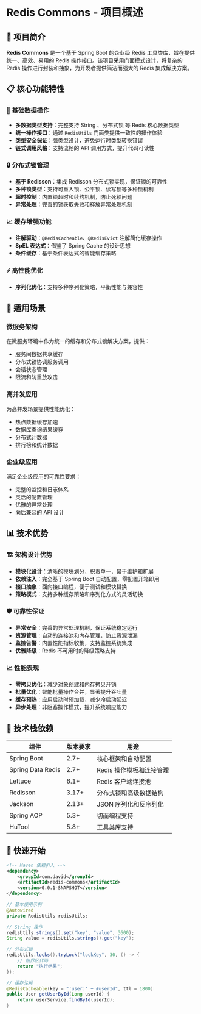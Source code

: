 # Redis Commons - 项目概述

## 🚀 项目简介

**Redis Commons** 是一个基于 Spring Boot 的企业级 Redis 工具类库，旨在提供统一、高效、易用的 Redis 操作接口。该项目采用门面模式设计，将复杂的 Redis 操作进行封装和抽象，为开发者提供简洁而强大的 Redis 集成解决方案。

## 📋 核心功能特性

### 🎯 基础数据操作

- **多数据类型支持**：完整支持 String 、分布式锁 等 Redis 核心数据类型
- **统一操作接口**：通过 `RedisUtils` 门面类提供一致性的操作体验
- **类型安全保证**：强类型设计，避免运行时类型转换错误
- **链式调用风格**：支持流畅的 API 调用方式，提升代码可读性

### 🔒 分布式锁管理

- **基于 Redisson**：集成 Redisson 分布式锁实现，保证锁的可靠性
- **多种锁类型**：支持可重入锁、公平锁、读写锁等多种锁机制
- **超时控制**：内置锁超时和续约机制，防止死锁问题
- **异常处理**：完善的锁获取失败和释放异常处理机制

### 📈 缓存增强功能

- **注解驱动**：`@RedisCacheable`、`@RedisEvict` 注解简化缓存操作
- **SpEL 表达式**：借鉴了 Spring Cache 的设计思想
- **条件缓存**：基于条件表达式的智能缓存策略

### ⚡ 高性能优化

- **序列化优化**：支持多种序列化策略，平衡性能与兼容性

## 🎯 适用场景

### 微服务架构

在微服务环境中作为统一的缓存和分布式锁解决方案，提供：

- 服务间数据共享缓存
- 分布式锁协调服务调用
- 会话状态管理
- 限流和防重放攻击

### 高并发应用

为高并发场景提供性能优化：

- 热点数据缓存加速
- 数据库查询结果缓存
- 分布式计数器
- 排行榜和统计数据

### 企业级应用

满足企业级应用的可靠性要求：

- 完整的监控和日志体系
- 灵活的配置管理
- 优雅的异常处理
- 向后兼容的 API 设计

## 📊 技术优势

### 🏗️ 架构设计优势

- **模块化设计**：清晰的模块划分，职责单一，易于维护和扩展
- **依赖注入**：完全基于 Spring Boot 自动配置，零配置开箱即用
- **接口抽象**：面向接口编程，便于测试和模块替换
- **策略模式**：支持多种缓存策略和序列化方式的灵活切换

### 🛡️ 可靠性保证

- **异常安全**：完善的异常处理机制，保证系统稳定运行
- **资源管理**：自动的连接池和内存管理，防止资源泄漏
- **监控告警**：内置性能指标收集，支持监控系统集成
- **优雅降级**：Redis 不可用时的降级策略支持

### 📈 性能表现

- **零拷贝优化**：减少对象创建和内存拷贝开销
- **批量优化**：智能批量操作合并，显著提升吞吐量
- **缓存预热**：应用启动时预加载，减少冷启动延迟
- **异步处理**：非阻塞操作模式，提升系统响应能力

## 🔧 技术栈依赖

| 组件              | 版本要求 | 用途                     |
| ----------------- | -------- | ------------------------ |
| Spring Boot       | 2.7+     | 核心框架和自动配置       |
| Spring Data Redis | 2.7+     | Redis 操作模板和连接管理 |
| Lettuce           | 6.1+     | Redis 客户端连接池       |
| Redisson          | 3.17+    | 分布式锁和高级数据结构   |
| Jackson           | 2.13+    | JSON 序列化和反序列化    |
| Spring AOP        | 5.3+     | 切面编程支持             |
| HuTool            | 5.8+     | 工具类库支持             |

## 🎉 快速开始

```xml
<!-- Maven 依赖引入 -->
<dependency>
    <groupId>com.david</groupId>
    <artifactId>redis-commons</artifactId>
    <version>0.0.1-SNAPSHOT</version>
</dependency>
```

```java
// 基本使用示例
@Autowired
private RedisUtils redisUtils;

// String 操作
redisUtils.strings().set("key", "value", 3600);
String value = redisUtils.strings().get("key");

// 分布式锁
redisUtils.locks().tryLock("lockKey", 30, () -> {
    // 临界区代码
    return "执行结果";
});

// 缓存注解
@RedisCacheable(key = "'user:' + #userId", ttl = 1800)
public User getUserById(Long userId) {
    return userService.findById(userId);
}
```
